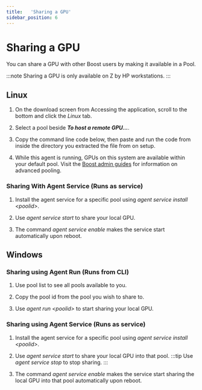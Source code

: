 ```yaml
---
title:   'Sharing a GPU'
sidebar_position: 6
---
```

# Sharing a GPU

You can share a GPU with other Boost users by making it available in a Pool.

:::note
Sharing a GPU is only available on Z by HP workstations. 
:::
 

## Linux 

1. On the download screen from Accessing the application, scroll to the bottom and click the *Linux* tab. 

2. Select a pool beside ***To host a remote GPU…***. 

3. Copy the command line code below, then paste and run the code from inside the directory you extracted the file from on setup. 

4. While this agent is running, GPUs on this system are available within your default pool.  Visit the [Boost admin guides](/docs/boost/admin/managing-pools/creating-pool.md) for information on advanced pooling. 
 

### Sharing With Agent Service (Runs as service) 

1. Install the agent service for a specific pool using *agent service install &lt;poolid&gt;*.

2. Use *agent service start* to share your local GPU.

3. The command *agent service enable* makes the service start automatically upon reboot.


## Windows 

### Sharing using Agent Run (Runs from CLI) 

1. Use pool list to see all pools available to you. 

2. Copy the pool id from the pool you wish to share to. 

3. Use *agent run &lt;poolid&gt;* to start sharing your local GPU. 

 

### Sharing using Agent Service (Runs as service) 

1. Install the agent service for a specific pool using *agent service install &lt;poolid&gt;*. 

2. Use *agent service start* to share your local GPU into that pool. 
    :::tip
    Use *agent service stop* to stop sharing.
    :::

3. The command *agent service enable* makes the service start sharing the local GPU into that pool automatically upon reboot. 
 